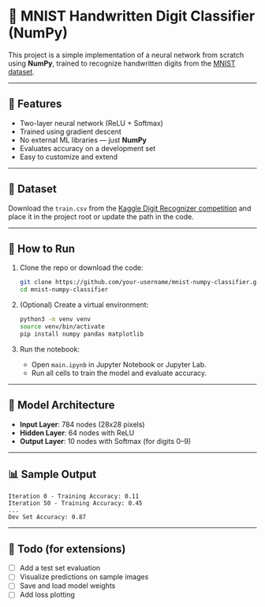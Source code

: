 # 🧠 MNIST Handwritten Digit Classifier (NumPy)

This project is a simple implementation of a neural network from scratch using **NumPy**, trained to recognize handwritten digits from the [MNIST dataset](https://www.kaggle.com/competitions/digit-recognizer).

---

## 🔧 Features

- Two-layer neural network (ReLU + Softmax)
- Trained using gradient descent
- No external ML libraries — just **NumPy**
- Evaluates accuracy on a development set
- Easy to customize and extend

---

## 📁 Dataset

Download the `train.csv` from the [Kaggle Digit Recognizer competition](https://www.kaggle.com/competitions/digit-recognizer/data) and place it in the project root or update the path in the code.

---

## 🚀 How to Run

1. Clone the repo or download the code:
   ```bash
   git clone https://github.com/your-username/mnist-numpy-classifier.git
   cd mnist-numpy-classifier
   ```

2. (Optional) Create a virtual environment:
   ```bash
   python3 -m venv venv
   source venv/bin/activate
   pip install numpy pandas matplotlib
   ```

3. Run the notebook:
   - Open `main.ipynb` in Jupyter Notebook or Jupyter Lab.
   - Run all cells to train the model and evaluate accuracy.


---

## 🧪 Model Architecture

- **Input Layer**: 784 nodes (28x28 pixels)
- **Hidden Layer**: 64 nodes with ReLU
- **Output Layer**: 10 nodes with Softmax (for digits 0–9)

---

## 📊 Sample Output

```
Iteration 0 - Training Accuracy: 0.11
Iteration 50 - Training Accuracy: 0.45
...
Dev Set Accuracy: 0.87
```

---

## 📌 Todo (for extensions)

- [ ] Add a test set evaluation
- [ ] Visualize predictions on sample images
- [ ] Save and load model weights
- [ ] Add loss plotting
